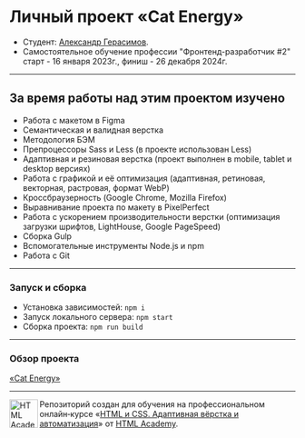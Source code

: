 # Личный проект «Cat Energy»

* Студент: [Александр Герасимов](https://htmlacademy.ru/profile/alexandr-gerasimau).
* Самостоятельное обучение профессии "Фронтенд-разработчик #2" старт - 16 января 2023г., финиш - 26 декабря 2024г.

---

## За время работы над этим проектом изучено
<ul>
  <li>Работа с макетом в Figma</li>
  <li>Семантическая и валидная верстка</li>
  <li>Методология БЭМ</li>
  <li>Препроцессоры Sass и Less (в проекте использован Less)</li>
  <li>Адаптивная и резиновая верстка (проект выполнен в mobile, tablet и desktop версиях)</li>
  <li>Работа с графикой и её оптимизация (адаптивная, ретиновая, векторная, растровая, формат WebP)</li>
  <li>Кроссбраузерность (Google Chrome, Mozilla Firefox)</li>
  <li>Выравнивание проекта по макету в PixelPerfect</li>
  <li>Работа с ускорением производительности верстки (оптимизация загрузки шрифтов, LightHouse, Google PageSpeed)</li>
  <li>Сборка Gulp</li>
  <li>Вспомогательные инструменты Node.js и npm</li>
  <li>Работа с Git</li>
</ul>

---

### Запуск и сборка
<ul>
  <li>Установка зависимостей: <code>npm i</code></li>
  <li>Запуск локального сервера: <code>npm start</code></li>
  <li>Сборка проекта: <code>npm run build</code></li>
</ul>

---

### Обзор проекта
<a href="https://rockybalboa21.github.io/Cat_Energy_html2/" target="_blank">«Cat Energy»</a>

---

<a href="https://htmlacademy.ru/intensive/adaptive"><img align="left" width="50" height="50" alt="HTML Academy" src="https://up.htmlacademy.ru/static/img/intensive/adaptive/logo-for-github-2.png"></a>

Репозиторий создан для обучения на профессиональном онлайн‑курсе «[HTML и CSS. Адаптивная вёрстка и автоматизация](https://htmlacademy.ru/intensive/adaptive)» от [HTML Academy](https://htmlacademy.ru).

[check-image]: https://github.com/htmlacademy-adaptive/{{userId}}-{{projectName}}/workflows/Project%20check/badge.svg?branch=master
[check-url]: https://github.com/htmlacademy-adaptive/{{userId}}-{{projectName}}/actions

